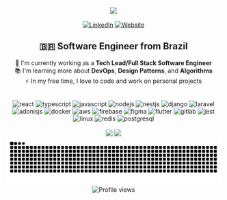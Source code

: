 <div align="center">
  <img height="180" src="https://raw.githubusercontent.com/gist/vininjr/d29bb07bdadb41e4b0923bc8fa748b1a/raw/88f20c9d749d756be63f22b09f3c4ac570bc5101/programming.gif" />
</div>

<div align="center">

[![LinkedIn](https://img.shields.io/badge/LinkedIn-0077B5?style=for-the-badge&logo=linkedin&logoColor=white)](https://www.linkedin.com/in/matheus-f-carvalho/)
[![Website](https://img.shields.io/badge/Website-4285F4?style=for-the-badge&logo=google-chrome&logoColor=white)](https://matheuscarvalho.io)
  
</div>

<div align="center">
  
## 🇧🇷 Software Engineer from Brazil

🔭 I'm currently working as a **Tech Lead/Full Stack Software Engineer**<br/>
📚 I'm learning more about **DevOps**, **Design Patterns**, and **Algorithms**<br/>
⚡ In my free time, I love to code and work on personal projects<br/>

</div>
<br/>
<div align="center">
  <img src="https://cdn.jsdelivr.net/gh/devicons/devicon/icons/react/react-original.svg" height="40" alt="react" />
  <img src="https://cdn.jsdelivr.net/gh/devicons/devicon/icons/typescript/typescript-original.svg" height="40" alt="typescript" />
  <img src="https://cdn.jsdelivr.net/gh/devicons/devicon/icons/javascript/javascript-original.svg" height="40" alt="javascript" />
  <img src="https://cdn.jsdelivr.net/gh/devicons/devicon/icons/nodejs/nodejs-original.svg" height="40" alt="nodejs" />
  <img src="https://cdn.jsdelivr.net/gh/devicons/devicon/icons/nestjs/nestjs-original.svg" height="40" alt="nestjs" />
  <img src="https://cdn.jsdelivr.net/gh/devicons/devicon/icons/django/django-plain.svg" height="40" alt="django" />
  <img src="https://cdn.jsdelivr.net/gh/devicons/devicon/icons/laravel/laravel-original.svg" height="40" alt="laravel" />
  <img src="https://cdn.jsdelivr.net/gh/devicons/devicon/icons/adonisjs/adonisjs-original.svg" height="40" alt="adonisjs" />
  <img src="https://cdn.jsdelivr.net/gh/devicons/devicon/icons/docker/docker-plain-wordmark.svg" height="40" alt="docker" />
  <img src="https://cdn.jsdelivr.net/gh/devicons/devicon@latest/icons/amazonwebservices/amazonwebservices-plain-wordmark.svg" height="40" alt="aws" />
  <img src="https://cdn.jsdelivr.net/gh/devicons/devicon/icons/firebase/firebase-plain-wordmark.svg" height="40" alt="firebase" />
  <img src="https://cdn.jsdelivr.net/gh/devicons/devicon/icons/figma/figma-original.svg" height="40" alt="figma" />
  <img src="https://cdn.jsdelivr.net/gh/devicons/devicon/icons/flutter/flutter-original.svg" height="40" alt="flutter" />
  <img src="https://cdn.jsdelivr.net/gh/devicons/devicon/icons/gitlab/gitlab-original.svg" height="40" alt="gitlab" />
  <img src="https://cdn.jsdelivr.net/gh/devicons/devicon/icons/jest/jest-plain.svg" height="40" alt="jest" />
  <img src="https://cdn.jsdelivr.net/gh/devicons/devicon/icons/linux/linux-original.svg" height="40" alt="linux" />
  <img src="https://cdn.jsdelivr.net/gh/devicons/devicon/icons/redis/redis-original.svg" height="40" alt="redis" />
  <img src="https://cdn.jsdelivr.net/gh/devicons/devicon/icons/postgresql/postgresql-original.svg" height="40" alt="postgresql" />
</div>
<br/>

<div align="center">
  <img src="https://github-readme-stats.vercel.app/api/top-langs/?username=matheussss1&layout=compact&theme=github_dark&hide_border=true" height="170" />

  <img src="https://streak-stats.demolab.com?user=matheussss1&theme=github-dark-blue&hide_border=true" height="160" />
</div>

<!-- GitHub contribution graph -->
<img src="https://raw.githubusercontent.com/matheussss1/matheussss1/output/snake.svg" alt="Snake animation" />

<!-- Optional: Featured repos section -->
<!--
## 📌 Featured Projects

<a href="https://github.com/matheussss1/project-name">
  <img align="center" src="https://github-readme-stats.vercel.app/api/pin/?username=matheussss1&repo=project-name&theme=github_dark&hide_border=true" />
</a>
<a href="https://github.com/matheussss1/another-project">
  <img align="center" src="https://github-readme-stats.vercel.app/api/pin/?username=matheussss1&repo=another-project&theme=github_dark&hide_border=true" />
</a>
-->

<!-- Profile views counter -->
<div align="center">
  <img src="https://komarev.com/ghpvc/?username=matheussss1&style=flat-square&color=blue" alt="Profile views" />
</div>
